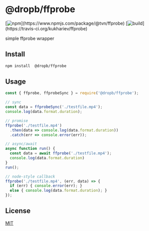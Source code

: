 # @dropb/ffprobe

[![npm](https://img.shields.io/npm/v/@dropb/ffprobe.svg?)](https://www.npmjs.com/package/@tvn/ffprobe)
[![build](https://img.shields.io/travis/kukhariev/ffprobe.svg?)](https://travis-ci.org/kukhariev/ffprobe)

simple ffprobe wrapper

## Install

```sh
npm install  @dropb/ffprobe
```

## Usage

```js
const { ffprobe, ffprobeSync } = require('@dropb/ffprobe');

// sync
const data = ffprobeSync('./testfile.mp4');
console.log(data.format.duration);

// promise
ffprobe('./testfile.mp4')
  .then(data => console.log(data.format.duration))
  .catch(err => console.error(err));

// async/await
async function run() {
  const data = await ffprobe('./testfile.mp4');
  console.log(data.format.duration)
}
run();

// node-style callback
ffprobe('./testfile.mp4', (err, data) => {
  if (err) { console.error(err); }
  else { console.log(data.format.duration); }
});
```

## License

[MIT](LICENSE)
